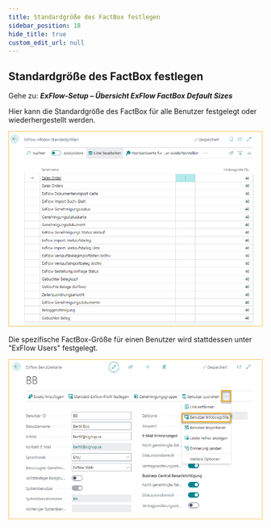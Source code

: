 ```yaml
---
title: Standardgröße des FactBox festlegen
sidebar_position: 18
hide_title: true
custom_edit_url: null
---
```

## Standardgröße des FactBox festlegen

Gehe zu: ***ExFlow-Setup – Übersicht ExFlow FactBox Default Sizes***

Hier kann die Standardgröße des FactBox für alle Benutzer festgelegt oder wiederhergestellt werden.

![ExFlow FactBox Default Size](../../images/factbox-default-size-001.png)

Die spezifische FactBox-Größe für einen Benutzer wird stattdessen unter "ExFlow Users" festgelegt.

![ExFlow User Card](../../images/exflow-user-008.png)
